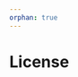 ```yaml
---
orphan: true
---
```


# License

```{include} ../LICENSE

```
                                                                                                                                                                                                                                                                                                                                